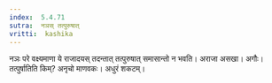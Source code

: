 ```yaml
---
index:  5.4.71
sutra:  नञस् तत्पुरुषात्
vritti:  kashika 
---
```


नञः परे वक्ष्यमाणा ये राजादयस् तदन्तात् तत्पुरुषात् समासान्तो न भवति। अराजा असखा। अगौः। तत्पुर्षातिति किम्? अनृचो माणवकः। अधुरं शकटम्।

